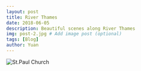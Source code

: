 ```yaml
---
layout: post
title: River Thames
date: 2018-06-05
description: Beautiful scenes along River Thames
img: post-2.jpg # Add image post (optional)
tags: [Blog]
author: Yuan
---
```



![St.Paul Church](https://github.com/mikezhang95/mikezhang95.github.io/raw/master/assets/img/post-2/IMG_8673.jpg)



